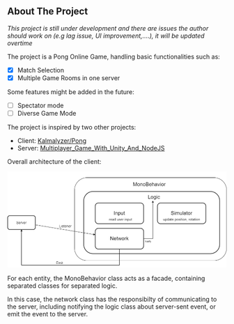 ## About The Project

_This project is still under development and there are issues the author should work on (e.g lag issue, UI improvement,....), it will be updated overtime_

The project is a Pong Online Game, handling basic functionalities such as:
- [x] Match Selection
- [x] Multiple Game Rooms in one server

Some features might be added in the future:
- [ ] Spectator mode
- [ ] Diverse Game Mode

The project is inspired by two other projects:
- Client: 
[Kalmalyzer/Pong](https://github.com/Kalmalyzer/Pong)
- Server: 
[Multiplayer_Game_With_Unity_And_NodeJS](https://github.com/oohicksyoo/Youtube-Multiplayer_Game_With_Unity_And_NodeJS)

Overall architecture of the client:

![Overall architecture image](/docs/Pong.drawio.png "Overall architecture")

For each entity, the MonoBehavior class acts as a facade, containing separated classes for separated logic.

In this case, the network class has the responsibilty of communicating to the server, including notifying the logic class about server-sent event, or emit the event to the server.